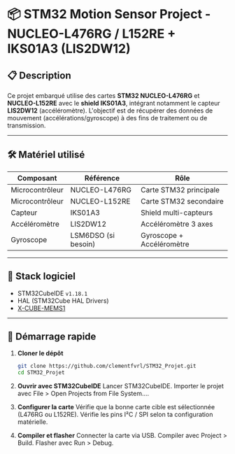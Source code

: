 # 📦 STM32 Motion Sensor Project - NUCLEO-L476RG / L152RE + IKS01A3 (LIS2DW12)

## 📋 Description

Ce projet embarqué utilise des cartes **STM32 NUCLEO-L476RG** et **NUCLEO-L152RE** avec le **shield IKS01A3**, intégrant notamment le capteur **LIS2DW12** (accéléromètre). L'objectif est de récupérer des données de mouvement (accélérations/gyroscope) à des fins de traitement ou de transmission.

---

## 🛠 Matériel utilisé

| Composant         | Référence         | Rôle                       |
|-------------------|-------------------|----------------------------|
| Microcontrôleur   | NUCLEO-L476RG     | Carte STM32 principale     |
| Microcontrôleur   | NUCLEO-L152RE     | Carte STM32 secondaire     |
| Capteur           | IKS01A3           | Shield multi-capteurs      |
| Accéléromètre     | LIS2DW12          | Accéléromètre 3 axes       |
| Gyroscope         | LSM6DSO (si besoin) | Gyroscope + Accéléromètre |

---

## 🧰 Stack logiciel

- STM32CubeIDE `v1.18.1`
- HAL (STM32Cube HAL Drivers)
- [X-CUBE-MEMS1](https://www.st.com/en/embedded-software/x-cube-mems1.html)

---

## 🚀 Démarrage rapide

1. **Cloner le dépôt**
   ```bash
   git clone https://github.com/clementfvrl/STM32_Projet.git
   cd STM32_Projet

2. **Ouvrir avec STM32CubeIDE**
    Lancer STM32CubeIDE.
    Importer le projet avec File > Open Projects from File System....

3. **Configurer la carte**
    Vérifie que la bonne carte cible est sélectionnée (L476RG ou L152RE).
    Vérifie les pins I²C / SPI selon ta configuration matérielle.

4. **Compiler et flasher**
    Connecter la carte via USB.
    Compiler avec Project > Build.
    Flasher avec Run > Debug.
